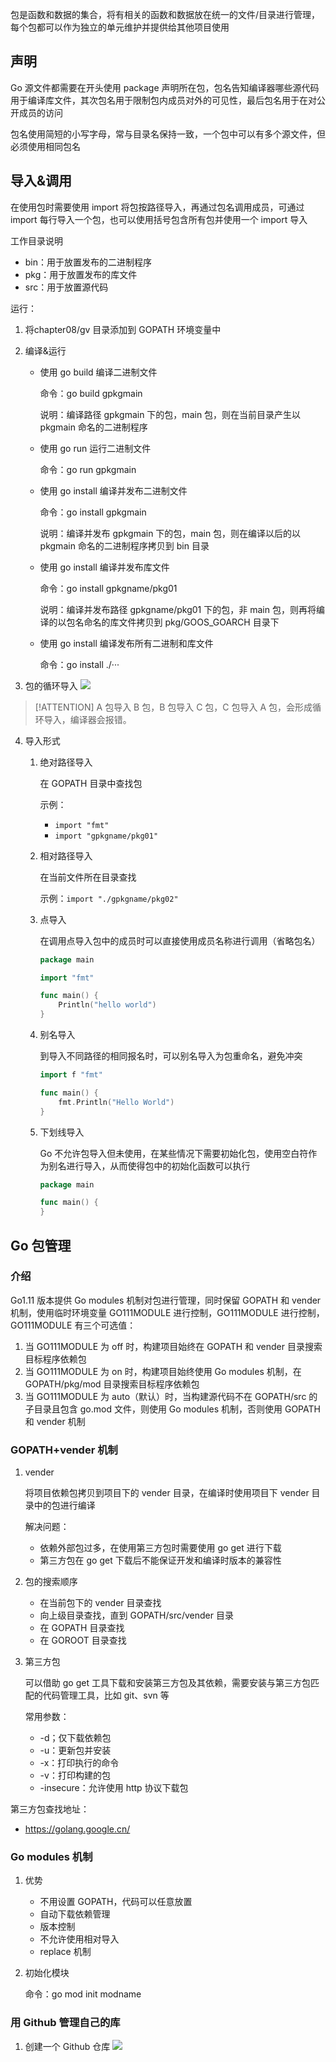 包是函数和数据的集合，将有相关的函数和数据放在统一的文件/目录进行管理，每个包都可以作为独立的单元维护并提供给其他项目使用

## 声明
Go 源文件都需要在开头使用 package 声明所在包，包名告知编译器哪些源代码用于编译库文件，其次包名用于限制包内成员对外的可见性，最后包名用于在对公开成员的访问

包名使用简短的小写字母，常与目录名保持一致，一个包中可以有多个源文件，但必须使用相同包名
## 导入&调用
在使用包时需要使用 import 将包按路径导入，再通过包名调用成员，可通过 import 每行导入一个包，也可以使用括号包含所有包并使用一个 import 导入

工作目录说明

- bin：用于放置发布的二进制程序
- pkg：用于放置发布的库文件
- src：用于放置源代码


运行：
1. 将chapter08/gv 目录添加到 GOPATH 环境变量中
2. 编译&运行
	- 使用 go build 编译二进制文件
		
		命令：go build gpkgmain 
		
		说明：编译路径 gpkgmain 下的包，main 包，则在当前目录产生以 pkgmain 命名的二进制程序
	
	- 使用 go run 运行二进制文件
		
		命令：go run gpkgmain
		
	- 使用 go install 编译并发布二进制文件	
		
		命令：go install gpkgmain
		
		说明：编译并发布 gpkgmain 下的包，main 包，则在编译以后的以 pkgmain 命名的二进制程序拷贝到 bin 目录
	
	- 使用 go install 编译并发布库文件
		
		命令：go install gpkgname/pkg01
		
		说明：编译并发布路径 gpkgname/pkg01 下的包，非 main 包，则再将编译的以包名命名的库文件拷贝到 pkg/GOOS_GOARCH 目录下

	- 使用 go install 编译发布所有二进制和库文件
		
		命令：go install ./···

3. 包的循环导入
![](https://cdn.jsdelivr.net/gh/WeiXinao/imgBed2@main/img/202312312230771.png)

>[!ATTENTION]
>A 包导入 B 包，B 包导入 C 包，C 包导入 A 包，会形成循环导入，编译器会报错。

4. 导入形式
	1. 绝对路径导入

		在 GOPATH 目录中查找包

		示例：
		- `import "fmt"`
		- `import "gpkgname/pkg01"`

	2. 相对路径导入
	
		在当前文件所在目录查找
		
		示例：`import "./gpkgname/pkg02"`

	3. 点导入
	
		在调用点导入包中的成员时可以直接使用成员名称进行调用（省略包名）
		
		```go
		package main
		
		import "fmt"
		
		func main() {
			Println("hello world")
		}
		```
	
	4. 别名导入
	
	   到导入不同路径的相同报名时，可以别名导入为包重命名，避免冲突
	
	   ```go
	   import f "fmt"

	   func main() {
		   fmt.Println("Hello World")
	   }
	   ```
	
	5. 下划线导入
		
		Go 不允许包导入但未使用，在某些情况下需要初始化包，使用空白符作为别名进行导入，从而使得包中的初始化函数可以执行

		```go
		package main 
		
		func main() {
		}
		```

## Go 包管理
### 介绍
Go1.11 版本提供 Go modules 机制对包进行管理，同时保留 GOPATH 和 vender 机制，使用临时环境变量 GO111MODULE 进行控制，GO111MODULE 进行控制，GO111MODULE 有三个可选值：

1. 当 GO111MODULE 为 off 时，构建项目始终在 GOPATH 和 vender 目录搜索目标程序依赖包
2. 当 GO111MODULE 为 on 时，构建项目始终使用 Go modules 机制，在 GOPATH/pkg/mod 目录搜索目标程序依赖包
3. 当 GO111MODULE 为 auto（默认）时，当构建源代码不在 GOPATH/src 的子目录且包含 go.mod 文件，则使用 Go modules 机制，否则使用 GOPATH 和 vender 机制

### GOPATH+vender 机制
1. vender
	
	将项目依赖包拷贝到项目下的 vender 目录，在编译时使用项目下 vender 目录中的包进行编译

	解决问题：
	
	- 依赖外部包过多，在使用第三方包时需要使用 go get 进行下载
	- 第三方包在 go get 下载后不能保证开发和编译时版本的兼容性

2. 包的搜索顺序

   - 在当前包下的 vender 目录查找
   - 向上级目录查找，直到 GOPATH/src/vender 目录
   - 在 GOPATH 目录查找
   - 在 GOROOT 目录查找

3. 第三方包

   可以借助 go get 工具下载和安装第三方包及其依赖，需要安装与第三方包匹配的代码管理工具，比如 git、svn 等

   常用参数：

   - -d；仅下载依赖包
   - -u：更新包并安装
   - -x：打印执行的命令
   - -v：打印构建的包
   - -insecure：允许使用 http 协议下载包

第三方包查找地址：

- https://golang.google.cn/
### Go modules 机制
1. 优势

	- 不用设置 GOPATH，代码可以任意放置
	- 自动下载依赖管理
	- 版本控制
	- 不允许使用相对导入
	- replace 机制

2. 初始化模块

	命令：go mod init modname
### 用 Github 管理自己的库
1. 创建一个 Github 仓库
![](https://cdn.jsdelivr.net/gh/WeiXinao/imgBed2@main/img/202401011820478.png)
